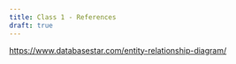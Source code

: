 ```yaml
---
title: Class 1 - References
draft: true
---
```



https://www.databasestar.com/entity-relationship-diagram/
